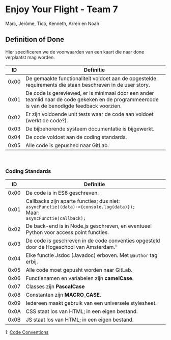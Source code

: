 # Enjoy Your Flight - Team 7

Marc, Jerôme, Tico, Kenneth, Arren en Noah

## Definition of Done

Hier specificeren we de voorwaarden van een kaart die naar done verplaatst mag worden.

|ID| Definitie |
|--|--|
| 0x00 | De gemaakte functionaliteit voldoet aan de opgestelde requirements die staan beschreven in de user story. |
| 0x01 | De code is gereviewed, er is minimaal door een ander teamlid naar de code gekeken en de programmeercode is van de benodigde feedback voorzien. |
| 0x02 | Er zijn voldoende unit tests waar de code aan voldoet (werkt de code?). |
| 0x03 | De bijbehorende systeem documentatie is bijgewerkt. |
| 0x04 | De code voldoet aan de coding standards. |
| 0x05 | Alle code is gepushed naar GitLab. |

<br>

### Coding Standards

| ID | Definitie |
|--|--|
| 0x00 | De code is in ES6 geschreven. |
| 0x01 | Callbacks zijn aparte functies; dus niet:<br> `asyncFunctie((data)->{console.log(data)});` <br>Maar:<br>`asyncFunctie(callback);`|
| 0x02 | De back-end is in Node.js geschreven, en eventueel Python voor access point functies. |
| 0x03 | De code is geschreven in de code conventies opgesteld door de Hogeschool van Amsterdam.¹ |
| 0x04 | Elke functie Jsdoc (Javadoc) erboven. Met `@author` tag erbij. |
| 0x05 | Alle code moet gepusht worden naar GitLab. |
| 0x06 | Functienamen en variabelen zijn **camelCase**. |
| 0x07 | Classes zijn **PascalCase** |
| 0x08 | Constanten zijn **MACRO_CASE**. |
| 0x09 | Iedereen maakt gebruik van een universele stylesheet. |
| 0x0A | CSS staat los van HTML; in een eigen bestand. |
| 0x0B | JS staat los van HTML; in een eigen bestand. |

1: [Code Conventions](https://dlo.mijnhva.nl/d2l/le/content/41278/viewContent/193906/View)